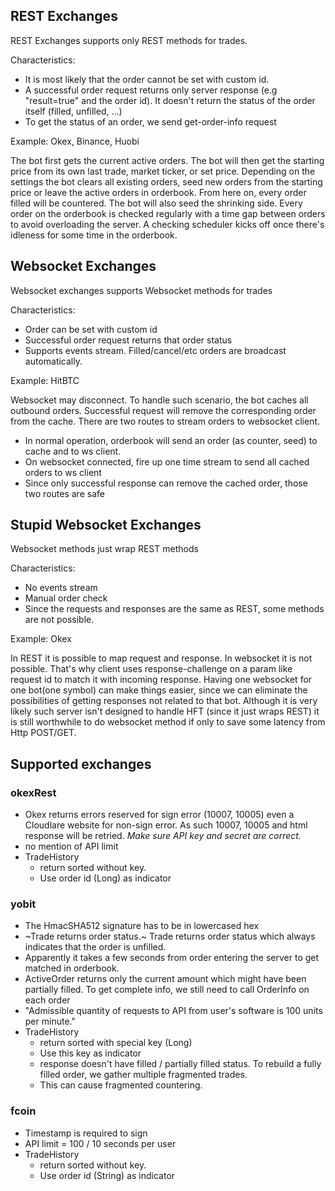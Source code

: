 ## REST Exchanges

REST Exchanges supports only REST methods for trades.

Characteristics:

- It is most likely that the order cannot be set with custom id.
- A successful order request returns only server response (e.g "result=true" and the order id).
It doesn't return the status of the order itself (filled, unfilled, ...)
- To get the status of an order, we send get-order-info request

Example: Okex, Binance, Huobi

The bot first gets the current active orders. The bot will then get the starting price from its own last trade, market ticker, or set price.
Depending on the settings the bot clears all existing orders, seed new orders from the starting price or leave the active orders in orderbook.
From here on, every order filled will be countered. The bot will also seed the shrinking side.
Every order on the orderbook is checked regularly with a time gap between orders to avoid overloading the server.
A checking scheduler kicks off once there's idleness for some time in the orderbook.

## Websocket Exchanges

Websocket exchanges supports Websocket methods for trades

Characteristics:

- Order can be set with custom id
- Successful order request returns that order status
- Supports events stream. Filled/cancel/etc orders are broadcast automatically.

Example: HitBTC

Websocket may disconnect. To handle such scenario, the bot caches all outbound orders. Successful request will remove the corresponding order from the cache.
There are two routes to stream orders to websocket client.
- In normal operation, orderbook will send an order (as counter, seed) to cache and to ws client.
- On websocket connected, fire up one time stream to send all cached orders to ws client
- Since only successful response can remove the cached order, those two routes are safe


## Stupid Websocket Exchanges

Websocket methods just wrap REST methods

Characteristics:

- No events stream
- Manual order check
- Since the requests and responses are the same as REST, some methods are not possible.

Example: Okex


In REST it is possible to map request and response. In websocket it is not possible.
That's why client uses response-challenge on a param like request id to match it with incoming response.
Having one websocket for one bot(one symbol) can make things easier, since we can eliminate the possibilities of getting responses not related to that bot.
Although it is very likely such server isn't designed to handle HFT (since it just wraps REST) it is still worthwhile to do websocket method if only to save some latency from Http POST/GET.


## Supported exchanges

### okexRest

- Okex returns errors reserved for sign error (10007, 10005) even a Cloudlare website for non-sign error.
As such 10007, 10005 and html response will be retried. *Make sure API key and secret are correct.*
- no mention of API limit
- TradeHistory
    - return sorted without key.
    - Use order id (Long) as indicator

### yobit
- The HmacSHA512 signature has to be in lowercased hex
- ~Trade returns order status.~ Trade returns order status which always indicates that the order is unfilled.
- Apparently it takes a few seconds from order entering the server to get matched in orderbook.
- ActiveOrder returns only the current amount which might have been partially filled. To get complete info, we still need to call OrderInfo on each order
- "Admissible quantity of requests to API from user's software is 100 units per minute."
- TradeHistory
    - return sorted with special key (Long)
    - Use this key as indicator
    - response doesn't have filled / partially filled status. To rebuild a fully filled order, we gather multiple fragmented trades.
    - This can cause fragmented countering.

### fcoin
- Timestamp is required to sign
- API limit = 100 / 10 seconds per user
- TradeHistory
    - return sorted without key.
    - Use order id (String) as indicator